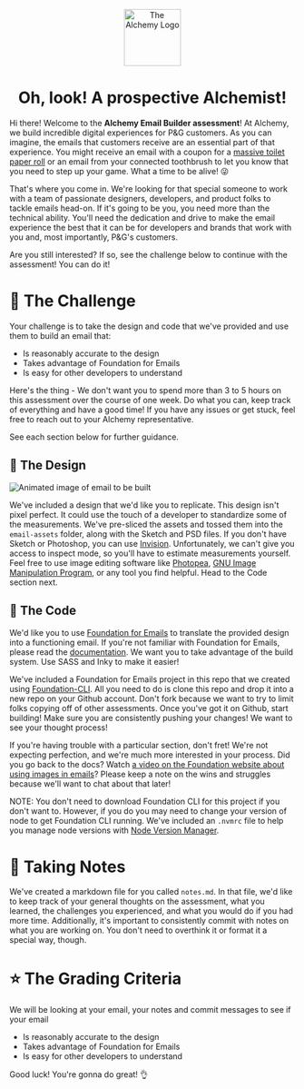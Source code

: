<p align="center">
  <img alt="The Alchemy Logo" src="https://res.cloudinary.com/alcmy/image/upload/v1590027295/alchemy/alchemy-icon.png" width="100" />
</p>
<h1 align="center">
  Oh, look! A prospective Alchemist!
</h1>

Hi there! Welcome to the **Alchemy Email Builder assessment**! At Alchemy, we build incredible digital experiences for P&G customers. As you can imagine, the emails that customers receive are an essential part of that experience. You might receive an email with a coupon for a [massive toilet paper roll](https://shop.charmin.com/forever-roll-ultra-soft/) or an email from your connected toothbrush to let you know that you need to step up your game. What a time to be alive! :stuck_out_tongue_winking_eye:

That's where you come in. We're looking for that special someone to work with a team of passionate designers, developers, and product folks to tackle emails head-on. If it's going to be you, you need more than the technical ability. You'll need the dedication and drive to make the email experience the best that it can be for developers and brands that work with you and, most importantly, P&G's customers.

Are you still interested? If so, see the challenge below to continue with the assessment! You can do it!

# :muscle: The Challenge

Your challenge is to take the design and code that we've provided and use them to build an email that:

- Is reasonably accurate to the design
- Takes advantage of Foundation for Emails
- Is easy for other developers to understand

Here's the thing - We don't want you to spend more than 3 to 5 hours on this assessment over the course of one week. Do what you can, keep track of everything and have a good time! If you have any issues or get stuck, feel free to reach out to your Alchemy representative.

See each section below for further guidance.

## :art: The Design

![Animated image of email to be built](https://res.cloudinary.com/alcmy/image/upload/v1590389154/alchemy/email.gif)

We've included a design that we'd like you to replicate. This design isn't pixel perfect. It could use the touch of a developer to standardize some of the measurements. We've pre-sliced the assets and tossed them into the `email-assets` folder, along with the Sketch and PSD files. If you don't have Sketch or Photoshop, you can use [Invision](https://pg.invisionapp.com/share/BWXGOS29YZM). Unfortunately, we can't give you access to inspect mode, so you'll have to estimate measurements yourself. Feel free to use image editing software like [Photopea](https://www.photopea.com/), [GNU Image Manipulation Program](https://www.gimp.org/), or any tool you find helpful. Head to the Code section next.

## :e-mail: The Code

We'd like you to use [Foundation for Emails](https://get.foundation/emails.html) to translate the provided design into a functioning email. If you're not familiar with Foundation for Emails, please read the [documentation](https://get.foundation/emails/docs/). We want you to take advantage of the build system. Use SASS and Inky to make it easier!

We've included a Foundation for Emails project in this repo that we created using [Foundation-CLI](https://github.com/foundation/foundation-cli). All you need to do is clone this repo and drop it into a new repo on your Github account. Don't fork because we want to try to limit folks copying off of other assessments. Once you've got it on Github, start building! Make sure you are consistently pushing your changes! We want to see your thought process!

If you're having trouble with a particular section, don't fret! We're not expecting perfection, and we're much more interested in your process. Did you go back to the docs? Watch [a video on the Foundation website about using images in emails](https://get.foundation/learn/adding-images-best-practices-foundation-for-emails-dave-horan.html)? Please keep a note on the wins and struggles because we'll want to chat about that later!

NOTE: You don't need to download Foundation CLI for this project if you don't want to. However, if you do you may need to change your version of node to get Foundation CLI running. We've included an `.nvmrc` file to help you manage node versions with [Node Version Manager](https://github.com/nvm-sh/nvm).

# :pencil: Taking Notes

We've created a markdown file for you called `notes.md`. In that file, we'd like to keep track of your general thoughts on the assessment, what you learned, the challenges you experienced, and what you would do if you had more time. Additionally, it's important to consistently commit with notes on what you are working on. You don't need to overthink it or format it a special way, though.

# :star: The Grading Criteria

We will be looking at your email, your notes and commit messages to see if your email

- Is reasonably accurate to the design
- Takes advantage of Foundation for Emails
- Is easy for other developers to understand

Good luck! You're gonna do great! :ok_hand:
